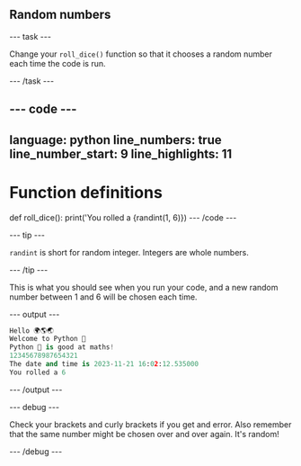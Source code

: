 <h2 class="c-project-heading--task">Random numbers</h2>

--- task ---

Change your `roll_dice()` function so that it chooses a random number each time the code is run.

--- /task ---

--- code ---
---
language: python
line_numbers: true
line_number_start: 9
line_highlights: 11
---
# Function definitions        
def roll_dice():
    print('You rolled a {randint(1, 6)})
--- /code ---

--- tip ---

`randint` is short for random integer. Integers are whole numbers.

--- /tip ---

This is what you should see when you run your code, and a new random number between 1 and 6 will be chosen each time.

--- output ---

```python
Hello 🌍🌎🌏
Welcome to Python 🐍
Python 🐍 is good at maths!
12345678987654321
The date and time is 2023-11-21 16:02:12.535000
You rolled a 6
```

--- /output ---

--- debug ---

Check your brackets and curly brackets if you get and error. Also remember that the same number might be chosen over and over again. It's random!

--- /debug ---

